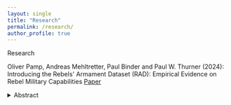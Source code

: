 ```yaml
---
layout: single
title: "Research"
permalink: /research/
author_profile: true
---
```


Research

<style>
summary {
  cursor: pointer;
  font-weight: normal;
  transition: font-weight 100s ease;
}
summary:hover {
  font-weight: bold;
}
</style>

Oliver Pamp, Andreas Mehltretter, Paul Binder and Paul W. Thurner (2024): Introducing the Rebels' Armament Dataset (RAD): Empirical Evidence on Rebel Military Capabilities [Paper](https://journals.sagepub.com/doi/10.1177/00220027241297692)


<details>
  <summary>Abstract</summary>

  <p>
text
  </p>
</details>



